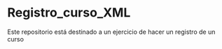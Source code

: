 # Registro_curso_XML
Este repositorio está destinado a un ejercicio de hacer un registro de un curso
